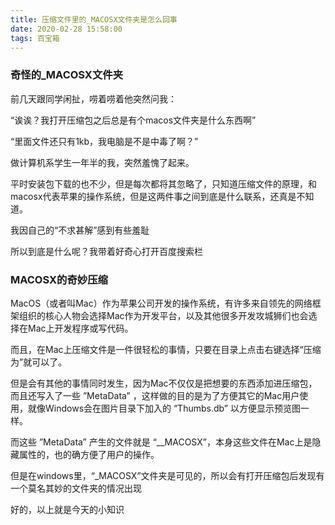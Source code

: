 ```yaml
---
title: 压缩文件里的_MACOSX文件夹是怎么回事
date: 2020-02-28 15:58:00
tags: 百宝箱
---
```

### 奇怪的_MACOSX文件夹

前几天跟同学闲扯，唠着唠着他突然问我：

“诶诶？我打开压缩包之后总是有个macos文件夹是什么东西啊”

“里面文件还只有1kb，我电脑是不是中毒了啊？”

做计算机系学生一年半的我，突然羞愧了起来。

平时安装包下载的也不少，但是每次都将其忽略了，只知道压缩文件的原理，和macosx代表苹果的操作系统，但是这两件事之间到底是什么联系，还真是不知道。

我因自己的“不求甚解”感到有些羞耻

所以到底是什么呢？我带着好奇心打开百度搜索栏

### MACOSX的奇妙压缩

MacOS（或者叫Mac）作为苹果公司开发的操作系统，有许多来自领先的网络框架组织的核心人物会选择Mac作为开发平台，以及其他很多开发攻城狮们也会选择在Mac上开发程序或写代码。

而且，在Mac上压缩文件是一件很轻松的事情，只要在目录上点击右键选择“压缩为”就可以了。

但是会有其他的事情同时发生，因为Mac不仅仅是把想要的东西添加进压缩包，而且还写入了一些 ”MetaData” ，这样做的目的是为了方便其它的Mac用户使用，就像Windows会在图片目录下加入的 “Thumbs.db” 以方便显示预览图一样。

而这些 ”MetaData” 产生的文件就是 “__MACOSX”，本身这些文件在Mac上是隐藏属性的，也的确方便了用户的操作。

但是在windows里，“_MACOSX”文件夹是可见的，所以会有打开压缩包后发现有一个莫名其妙的文件夹的情况出现

好的，以上就是今天的小知识